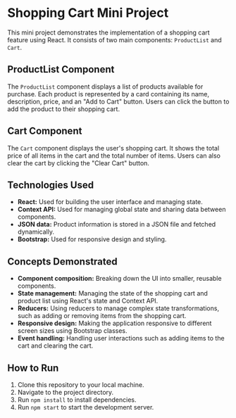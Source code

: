 # Shopping Cart Mini Project

This mini project demonstrates the implementation of a shopping cart feature using React. It consists of two main components: `ProductList` and `Cart`.

## ProductList Component

The `ProductList` component displays a list of products available for purchase. Each product is represented by a card containing its name, description, price, and an "Add to Cart" button. Users can click the button to add the product to their shopping cart.

## Cart Component

The `Cart` component displays the user's shopping cart. It shows the total price of all items in the cart and the total number of items. Users can also clear the cart by clicking the "Clear Cart" button.

## Technologies Used

- **React:** Used for building the user interface and managing state.
- **Context API:** Used for managing global state and sharing data between components.
- **JSON data:** Product information is stored in a JSON file and fetched dynamically.
- **Bootstrap:** Used for responsive design and styling.

## Concepts Demonstrated

- **Component composition:** Breaking down the UI into smaller, reusable components.
- **State management:** Managing the state of the shopping cart and product list using React's state and Context API.
- **Reducers:** Using reducers to manage complex state transformations, such as adding or removing items from the shopping cart.
- **Responsive design:** Making the application responsive to different screen sizes using Bootstrap classes.
- **Event handling:** Handling user interactions such as adding items to the cart and clearing the cart.

## How to Run

1. Clone this repository to your local machine.
2. Navigate to the project directory.
3. Run `npm install` to install dependencies.
4. Run `npm start` to start the development server.
